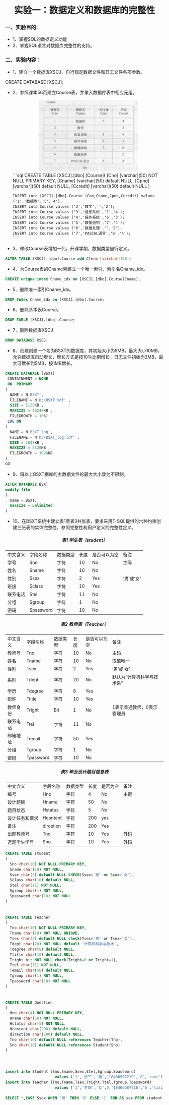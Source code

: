 <h1 align="center">实验一：数据定义和数据库的完整性</h1>

### 一、实验目的:
* 1、掌握SQL的数据定义功能
* 2、掌握SQL语言对数据库完整性的支持。

### 二、实验内容：
* 1、建立一个数据库XSCJ，自行规定数据文件和日志文件各项参数。

CREATE DATABASE [XSCJ];

* 2、参照课本56页建立Course表，并录入数据库表中相应元组。

     <div align="center"><img src="./img/Course表.png"/></div>
      ```sql      
      CREATE TABLE [XSCJ].[dbo].[Course](
        [Cno] [varchar](50) NOT NULL PRIMARY KEY,
        [Cname] [varchar](50) default NULL,
        [Cpno] [varchar](50) default NULL,
        [Ccredit] [varchar](50) default NULL
      )

      INSERT into [XSCJ].[dbo].Course (Cno,Cname,Cpno,Ccredit) values ('1','数据库','5','4');
      INSERT into Course values ('2','数学','','2');
      INSERT into Course values ('3','信息系统','1','4');
      INSERT into Course values ('4','操作系统','6','3');
      INSERT into Course values ('5','数据结构','7','4');
      INSERT into Course values ('6','数据处理','','2');
      INSERT into Course values ('7','PASCAL语言','6','4');
      ```
* 3、修改Course表增加一列，开课学期，数据类型自行定义。
```sql
ALTER TABLE [XSCJ].[dbo].Course add Cterm [varchar](50);
```
* 4、为Course表的Cname列建立一个唯一索引，索引名Cname_idx。
```sql
CREATE unique index Cname_idx on [XSCJ].[dbo].Course(Cname);
```
* 5、删除唯一索引Cname_idx。
```sql
DROP Index Cname_idx on [XSCJ].[dbo].Course;
```
* 6、删除基本表Course。
```sql
DROP TABLE [XSCJ].[dbo].Course;
```
* 7、删除数据库XSCJ
```sql
DROP DATABASE XSCJ;
```
* 8、创建创建一个名为BSXT的数据库，其初始大小为5MB，最大大小10MB，允许数据库自动增长，增长方式是按10%比例增长；日志文件初始为2MB，最大可增长到5MB，按1MB增长。
```sql
CREATE DATABASE [BSXT]
 CONTAINMENT = NONE
 ON  PRIMARY 
( 
  NAME = N'BSXT',
  FILENAME = N'D:\BSXT.mdf' , 
  SIZE = 5120KB , 
  MAXSIZE = 10240KB , 
  FILEGROWTH = 10%)
 LOG ON 
( 
  NAME = N'BSXT_log', 
  FILENAME = N'D:\BSXT_log.ldf' ,
  SIZE = 2048KB , 
  MAXSIZE = 5120KB , 
  FILEGROWTH = 1024KB 
)
GO
```
* 9、将以上BSXT据库的主数据文件的最大大小改为不限制。
```sql
ALTER DATABASE BSXT 
modify file 
(
  name = BSXT, 
  maxsize = unlimited
)
```
* 10、在BSXT系统中建立表1至表3共张表，要求采用T-SQL提供的六种约束创建三张表的实体完整性、参照完整性和用户定义的完整性定义。

<h5 align="center">表1 学生表（student）</h5>
<div align="center">
<table>
   <tr>
      <td>中文含义</td>
      <td>字段名称</td>
      <td>数据类型</td>
      <td>长度</td>
      <td>是否可以为空</td>
      <td>备注</td>
   </tr>
   <tr>
      <td>学号</td>
      <td>Sno</td>
      <td>字符</td>
      <td>10</td>
      <td>No</td>
      <td>主码</td>
   </tr>
   <tr>
      <td>姓名</td>
      <td>Sname</td>
      <td>字符</td>
      <td>10</td>
      <td>No</td>
      <td></td>
   </tr>
   <tr>
      <td>性别</td>
      <td>Ssex</td>
      <td>字符</td>
      <td>2</td>
      <td>Yes</td>
      <td>‘男’或‘女’</td>
   </tr>
   <tr>
      <td>班级</td>
      <td>Sclass</td>
      <td>字符</td>
      <td>10</td>
      <td>Yes</td>
      <td></td>
   </tr>
   <tr>
      <td>联系电话</td>
      <td>Stel</td>
      <td>字符</td>
      <td>11</td>
      <td>No</td>
      <td></td>
   </tr>
   <tr>
      <td>分组</td>
      <td>Sgroup</td>
      <td>字符</td>
      <td>1</td>
      <td>No</td>
      <td></td>
   </tr>
   <tr>
      <td>密码</td>
      <td>Spassword</td>
      <td>字符</td>
      <td>10</td>
      <td>No</td>
      <td></td>
   </tr>
</table>
</div>

<h5 align="center">表2 教师表（Teacher）</h5>
<div align="center">
<table>
   <tr>
      <td>中文含义</td>
      <td>字段名称</td>
      <td>数据类型</td>
      <td>长度</td>
      <td>是否可以为空</td>
      <td>备注</td>
   </tr>
   <tr>
      <td>教师号</td>
      <td>Tno</td>
      <td>字符</td>
      <td>10</td>
      <td>No</td>
      <td>主码</td>
   </tr>
   <tr>
      <td>姓名</td>
      <td>Tname</td>
      <td>字符</td>
      <td>10</td>
      <td>No</td>
      <td>取值唯一</td>
   </tr>
   <tr>
      <td>性别</td>
      <td>Tsex</td>
      <td>字符</td>
      <td>2</td>
      <td>Yes</td>
      <td>‘男’或‘女’</td>
   </tr>
   <tr>
      <td>系别</td>
      <td>Tdept</td>
      <td>字符</td>
      <td>20</td>
      <td>No</td>
      <td>默认为“计算机科学与技术系”</td>
   </tr>
   <tr>
      <td>学历</td>
      <td>Tdegree</td>
      <td>字符</td>
      <td>8</td>
      <td>Yes</td>
      <td></td>
   </tr>
   <tr>
      <td>职称</td>
      <td>Ttitle</td>
      <td>字符</td>
      <td>10</td>
      <td>Yes</td>
      <td></td>
   </tr>
   <tr>
      <td>教师身份</td>
      <td>Tright</td>
      <td>Bit </td>
      <td>1</td>
      <td>No</td>
      <td>1表示普通教师，0表示管理员</td>
   </tr>
   <tr>
      <td>联系电话</td>
      <td>Ttel</td>
      <td>字符</td>
      <td>11</td>
      <td>No</td>
      <td></td>
   </tr>
   <tr>
      <td>邮箱地址</td>
      <td>Temail</td>
      <td>字符</td>
      <td>50</td>
      <td>Yes</td>
      <td></td>
   </tr>
   <tr>
      <td>分组</td>
      <td>Tgroup</td>
      <td>字符</td>
      <td>1</td>
      <td>No</td>
      <td></td>
   </tr>
   <tr>
      <td>密码</td>
      <td>Tpassword</td>
      <td>字符</td>
      <td>10</td>
      <td>No</td>
      <td></td>
   </tr>
</table>
</div>



<h5 align="center">表3 毕业设计题目信息表</h5>
<div align="center">
<table>
   <tr>
      <td>中文含义</td>
      <td>字段名称</td>
      <td>数据类型</td>
      <td>长度</td>
      <td>是否为空</td>
      <td>备注</td>
   </tr>
   <tr>
      <td>编号</td>
      <td>Hno</td>
      <td>字符</td>
      <td>4</td>
      <td>No</td>
      <td>主键</td>
   </tr>
   <tr>
      <td>设计题目</td>
      <td>Hname</td>
      <td>字符</td>
      <td>50</td>
      <td>No</td>
      <td></td>
   </tr>
   <tr>
      <td>题目状态</td>
      <td>Hstatus</td>
      <td>字符</td>
      <td>5</td>
      <td>No</td>
      <td></td>
   </tr>
   <tr>
      <td>设计任务和要求</td>
      <td>Hcontent </td>
      <td>字符</td>
      <td>200</td>
      <td>yes</td>
      <td></td>
   </tr>
   <tr>
      <td>备注</td>
      <td>dircetion</td>
      <td>字符</td>
      <td>200</td>
      <td>Yes</td>
      <td></td>
   </tr>
   <tr>
      <td>出题教师号</td>
      <td>Tno</td>
      <td>字符</td>
      <td>10</td>
      <td>Yes</td>
      <td>外码</td>
   </tr>
   <tr>
      <td>选题学生学号</td>
      <td>Sno</td>
      <td>字符</td>
      <td>10</td>
      <td>Yes</td>
      <td>外码</td>
   </tr>
</table>
</div>

```sql
CREATE TABLE student
(
  Sno char(10) NOT NULL PRIMARY KEY,
  Sname char(10) NOT NULL,
  Ssex char(2) default NULL CHECK(Ssex='男' or Ssex='女'),
  Sclass char(10) default NULL,
  Stel char(11) NOT NULL,
  Sgroup char(1) NOT NULL,
  Spassword char(10) NOT NULL
)


CREATE TABLE Teacher
(
  Tno char(10) NOT NULL PRIMARY KEY,
  Tname char(10) NOT NULL UNIQUE,
  Tsex char(2) default NULL check(Tsex='男' or Tsex='女'),
  Tdept char(20) NOT NULL default '计算机科学与技术',
  Tdegree char(8) default NULL,
  Ttitle char(10) default NULL,
  Tright bit NOT NULL check(Tright=0 or Tright=1),
  Ttel char(11) NOT NULL,
  Temail char(50) default NULL,
  Tgroup char(1) NOT NULL,
  Tpassword char(10) NOT NULL
)


CREATE TABLE Question
(
  Hno char(4) NOT NULL PRIMARY KEY,
  Hname char(50) NOT NULL,
  Hstatus char(5) NOT NULL,
  Hcontent char(200) default NULL,
  direction char(200) default NULL,
  Tno char(10) default NULL references Teacher(Tno),
  Sno char(10) default NULL references Student(Sno)
)



insert into Student (Sno,Sname,Ssex,Stel,Sgroup,Spassword) 
                      values ('1','张三','男','18406587219','8','root')
insert into Teacher (Tno,Tname,Tsex,Tright,Ttel,Tgroup,Tpassword) 
                      values ('1','李四','女',0,'18406587218','6','lisi')

SELECT *,CASE Ssex WHEN '男' THEN '0' ELSE '1' END AS sex FROM student 
```






